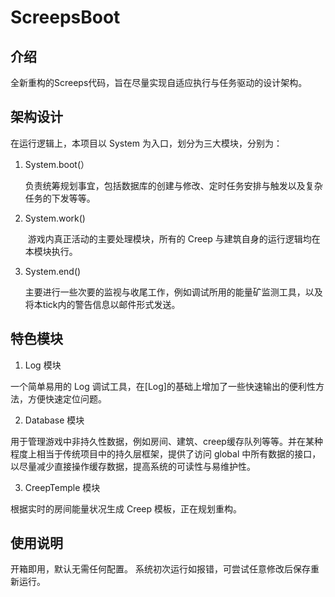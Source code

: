 # ScreepsBoot


## 介绍

全新重构的Screeps代码，旨在尽量实现自适应执行与任务驱动的设计架构。

## 架构设计

在运行逻辑上，本项目以 System 为入口，划分为三大模块，分别为：

1. System.boot(）

   ​	负责统筹规划事宜，包括数据库的创建与修改、定时任务安排与触发以及复杂任务的下发等等。

2. System.work()

   ​	游戏内真正活动的主要处理模块，所有的 Creep 与建筑自身的运行逻辑均在本模块执行。

3. System.end()

   ​	主要进行一些次要的监视与收尾工作，例如调试所用的能量矿监测工具，以及将本tick内的警告信息以邮件形式发送。

## 特色模块

1.  Log 模块

一个简单易用的 Log 调试工具，在[Log]的基础上增加了一些快速输出的便利性方法，方便快速定位问题。

2. Database 模块

用于管理游戏中非持久性数据，例如房间、建筑、creep缓存队列等等。并在某种程度上相当于传统项目中的持久层框架，提供了访问 global 中所有数据的接口，以尽量减少直接操作缓存数据，提高系统的可读性与易维护性。

3. CreepTemple 模块

根据实时的房间能量状况生成 Creep 模板，正在规划重构。

## 使用说明
开箱即用，默认无需任何配置。
系统初次运行如报错，可尝试任意修改后保存重新运行。